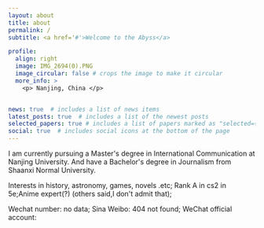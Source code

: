 ```yaml
---
layout: about
title: about
permalink: /
subtitle: <a href='#'>Welcome to the Abyss</a>

profile:
  align: right
  image: IMG_2694(0).PNG
  image_circular: false # crops the image to make it circular
  more_info: >
    <p> Nanjing, China </p>


news: true  # includes a list of news items
latest_posts: true  # includes a list of the newest posts
selected_papers: true # includes a list of papers marked as "selected={true}"
social: true  # includes social icons at the bottom of the page
---
```


I am currently pursuing a Master's degree in International Communication at Nanjing University. And have a Bachelor's degree in Journalism from Shaanxi Normal University. 

Interests in history, astronomy, games, novels .etc; Rank A in cs2 in 5e;Anime expert(?) (others said,I don't admit that);

Wechat number: no data; Sina Weibo: 404 not found; WeChat official account:
